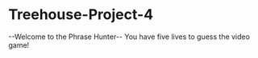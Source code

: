# Treehouse-Project-4
--Welcome to the Phrase Hunter--
You have five lives to guess the video game!
